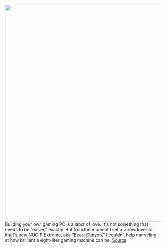 <img src='https://cdn.vox-cdn.com/thumbor/tJmhsEKCNqb6graNbx4VflEzGxw=/0x0:2040x1360/1200x675/filters:focal(857x517:1183x843)/cdn.vox-cdn.com/uploads/chorus_image/image/69649719/shollister_210727_4681_0033_3x2.0.jpg' width='700px' /><br/>
Building your own gaming PC is a labor of love. It's not something that needs to be “easier,” exactly. But from the moment I set a screwdriver to Intel's new NUC 11 Extreme, aka “Beast Canyon,” I couldn't help marveling at how brilliant a eight-liter gaming machine can be.
<a href='https://www.theverge.com/2021/7/29/22599092/intel-nuc-11-extreme-beast-canyon-specs-price-availability-preview'> Source <a/>